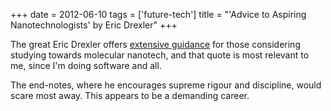 +++
date = 2012-06-10
tags = ['future-tech']
title = "'Advice to Aspiring Nanotechnologists' by Eric Drexler"
+++

The great Eric Drexler offers [extensive guidance] for those considering
studying towards molecular nanotech, and that quote is most relevant to
me, since I\'m doing software and all.

The end-notes, where he encourages supreme rigour and discipline, would
scare most away. This appears to be a demanding career.

  [extensive guidance]: http://www.kurzweilai.net/engines-of-creation-20-advice-to-aspiring-nanotechnologists
